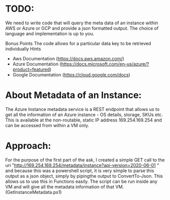 # TODO:
We need to write code that will query the meta data of an instance within AWS or Azure or GCP and provide a json formatted output. 
The choice of language and implementation is up to you.

Bonus Points
The code allows for a particular data key to be retrieved individually
Hints
*  Aws Documentation (https://docs.aws.amazon.com/)
*  Azure Documentation (https://docs.microsoft.com/en-us/azure/?product=featured)
*  Google Documentation (https://cloud.google.com/docs)

# About Metadata of an Instance:
The Azure Instance metadata service is a REST endpoint that allows us to get all the information of an Azure instance - OS details, storage, SKUs etc. This is available at the non-routable, static IP address 169.254.169.254 and can be accessed from within a VM only.

# Approach:
For the purpose of the first part of the ask, I created a simple GET call to the uri "http://169.254.169.254/metadata/instance?api-version=2020-06-01 " and because this was a powershell script, it is very simple to parse this output as a json object, simply by pipingthe output to ConvertTo-Json. This allows us to use this in Functions easily.
The script can be run inside any VM and will give all the metadata information of that VM. (GetInstanceMetadata.ps1)
